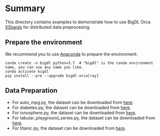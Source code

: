 # Summary
This directory contains examples to demonstrate how to use BigDL Orca [XShards](https://bigdl.readthedocs.io/en/latest/doc/Orca/Overview/data-parallel-processing.html#xshards-distributed-data-parallel-python-processing) for distributed data preprocesing.

## Prepare the environment
We recommend you to use [Anaconda](https://www.anaconda.com/distribution/#linux) to prepare the environment:

```
conda create -n bigdl python=3.7  # "bigdl" is the conda environment name, you can use any name you like.
conda activate bigdl
pip install --pre --upgrade bigdl-orca[ray]
```

## Data Preparation
- For auto_mpg.py, the dataset can be downloaded from [here](http://archive.ics.uci.edu/ml/machine-learning-databases/auto-mpg/auto-mpg.data).
- For diabetes.py, the dataset can be downloaded from [here](https://raw.githubusercontent.com/jbrownlee/Datasets/master/pima-indians-diabetes.data.csv).
- For ionosphere.py, the dataset can be downloaded from [here](https://raw.githubusercontent.com/jbrownlee/Datasets/master/ionosphere.csv).
- For tabular_playground_series.py, the dataset can be downloaded from [here](https://www.kaggle.com/code/remekkinas/tps-5-pytorch-nn-for-tabular-step-by-step/data?select=train.csv).
- For titanic.py, the dataset can be downloaded from [here](https://www.kaggle.com/code/chuanguy/titanic-data-processing-with-python-0-813/data?select=train.csv).
